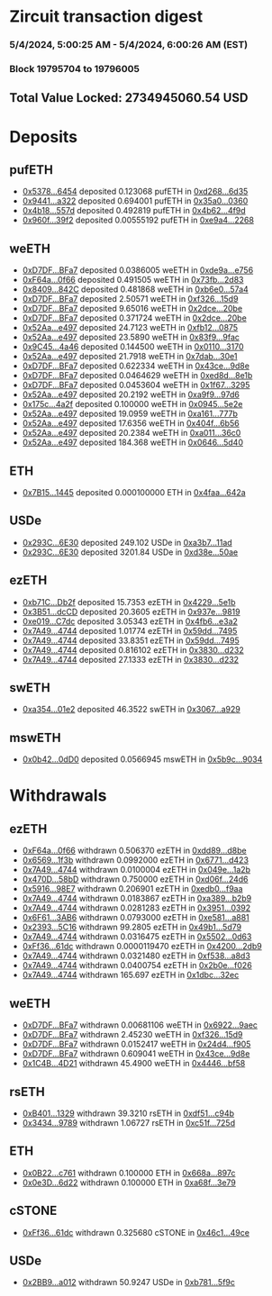 # Zircuit transaction digest
### 5/4/2024, 5:00:25 AM - 5/4/2024, 6:00:26 AM (EST)
### Block 19795704 to 19796005

## Total Value Locked: 2734945060.54 USD

# Deposits
## pufETH
- [0x5378...6454](https://etherscan.io/address/0x5378F8Bc155A2c575406AD67f80D23cE3f466454) deposited 0.123068 pufETH in [0xd268...6d35](https://etherscan.io/tx/0x5378F8Bc155A2c575406AD67f80D23cE3f466454)
- [0x9441...a322](https://etherscan.io/address/0x94415306C022864Fa3Ff15C2B5518D00C427a322) deposited 0.694001 pufETH in [0x35a0...0360](https://etherscan.io/tx/0x94415306C022864Fa3Ff15C2B5518D00C427a322)
- [0x4b18...557d](https://etherscan.io/address/0x4b188Ad682Bcf0240202693ACefF8B18aCBF557d) deposited 0.492819 pufETH in [0x4b62...4f9d](https://etherscan.io/tx/0x4b188Ad682Bcf0240202693ACefF8B18aCBF557d)
- [0x960f...39f2](https://etherscan.io/address/0x960f694ecDd98d8463F82C9302B0421c579639f2) deposited 0.00555192 pufETH in [0xe9a4...2268](https://etherscan.io/tx/0x960f694ecDd98d8463F82C9302B0421c579639f2)
## weETH
- [0xD7DF...BFa7](https://etherscan.io/address/0xD7DF7E085214743530afF339aFC420c7c720BFa7) deposited 0.0386005 weETH in [0xde9a...e756](https://etherscan.io/tx/0xD7DF7E085214743530afF339aFC420c7c720BFa7)
- [0xF64a...0f66](https://etherscan.io/address/0xF64a494f214f67262C7ef51b066B01413fc20f66) deposited 0.491505 weETH in [0x73fb...2d83](https://etherscan.io/tx/0xF64a494f214f67262C7ef51b066B01413fc20f66)
- [0x8409...842C](https://etherscan.io/address/0x8409BE8Aedc057D59cC7B0d53aBcE88590BB842C) deposited 0.481868 weETH in [0xb6e0...57a4](https://etherscan.io/tx/0x8409BE8Aedc057D59cC7B0d53aBcE88590BB842C)
- [0xD7DF...BFa7](https://etherscan.io/address/0xD7DF7E085214743530afF339aFC420c7c720BFa7) deposited 2.50571 weETH in [0xf326...15d9](https://etherscan.io/tx/0xD7DF7E085214743530afF339aFC420c7c720BFa7)
- [0xD7DF...BFa7](https://etherscan.io/address/0xD7DF7E085214743530afF339aFC420c7c720BFa7) deposited 9.65016 weETH in [0x2dce...20be](https://etherscan.io/tx/0xD7DF7E085214743530afF339aFC420c7c720BFa7)
- [0xD7DF...BFa7](https://etherscan.io/address/0xD7DF7E085214743530afF339aFC420c7c720BFa7) deposited 0.371724 weETH in [0x2dce...20be](https://etherscan.io/tx/0xD7DF7E085214743530afF339aFC420c7c720BFa7)
- [0x52Aa...e497](https://etherscan.io/address/0x52Aa899454998Be5b000Ad077a46Bbe360F4e497) deposited 24.7123 weETH in [0xfb12...0875](https://etherscan.io/tx/0x52Aa899454998Be5b000Ad077a46Bbe360F4e497)
- [0x52Aa...e497](https://etherscan.io/address/0x52Aa899454998Be5b000Ad077a46Bbe360F4e497) deposited 23.5890 weETH in [0x83f9...9fac](https://etherscan.io/tx/0x52Aa899454998Be5b000Ad077a46Bbe360F4e497)
- [0x9C45...4a46](https://etherscan.io/address/0x9C454a2a69fe5086ABe655063091F369b6744a46) deposited 0.144500 weETH in [0x0110...3170](https://etherscan.io/tx/0x9C454a2a69fe5086ABe655063091F369b6744a46)
- [0x52Aa...e497](https://etherscan.io/address/0x52Aa899454998Be5b000Ad077a46Bbe360F4e497) deposited 21.7918 weETH in [0x7dab...30e1](https://etherscan.io/tx/0x52Aa899454998Be5b000Ad077a46Bbe360F4e497)
- [0xD7DF...BFa7](https://etherscan.io/address/0xD7DF7E085214743530afF339aFC420c7c720BFa7) deposited 0.622334 weETH in [0x43ce...9d8e](https://etherscan.io/tx/0xD7DF7E085214743530afF339aFC420c7c720BFa7)
- [0xD7DF...BFa7](https://etherscan.io/address/0xD7DF7E085214743530afF339aFC420c7c720BFa7) deposited 0.0464629 weETH in [0xed8d...8e1b](https://etherscan.io/tx/0xD7DF7E085214743530afF339aFC420c7c720BFa7)
- [0xD7DF...BFa7](https://etherscan.io/address/0xD7DF7E085214743530afF339aFC420c7c720BFa7) deposited 0.0453604 weETH in [0x1f67...3295](https://etherscan.io/tx/0xD7DF7E085214743530afF339aFC420c7c720BFa7)
- [0x52Aa...e497](https://etherscan.io/address/0x52Aa899454998Be5b000Ad077a46Bbe360F4e497) deposited 20.2192 weETH in [0xa9f9...97d6](https://etherscan.io/tx/0x52Aa899454998Be5b000Ad077a46Bbe360F4e497)
- [0x175c...4a2f](https://etherscan.io/address/0x175c4aaD6Ce79103CD00E0129c35c0e51AD34a2f) deposited 0.100000 weETH in [0x0945...5e2e](https://etherscan.io/tx/0x175c4aaD6Ce79103CD00E0129c35c0e51AD34a2f)
- [0x52Aa...e497](https://etherscan.io/address/0x52Aa899454998Be5b000Ad077a46Bbe360F4e497) deposited 19.0959 weETH in [0xa161...777b](https://etherscan.io/tx/0x52Aa899454998Be5b000Ad077a46Bbe360F4e497)
- [0x52Aa...e497](https://etherscan.io/address/0x52Aa899454998Be5b000Ad077a46Bbe360F4e497) deposited 17.6356 weETH in [0x404f...6b56](https://etherscan.io/tx/0x52Aa899454998Be5b000Ad077a46Bbe360F4e497)
- [0x52Aa...e497](https://etherscan.io/address/0x52Aa899454998Be5b000Ad077a46Bbe360F4e497) deposited 20.2384 weETH in [0xa011...36c0](https://etherscan.io/tx/0x52Aa899454998Be5b000Ad077a46Bbe360F4e497)
- [0x52Aa...e497](https://etherscan.io/address/0x52Aa899454998Be5b000Ad077a46Bbe360F4e497) deposited 184.368 weETH in [0x0646...5d40](https://etherscan.io/tx/0x52Aa899454998Be5b000Ad077a46Bbe360F4e497)
## ETH
- [0x7B15...1445](https://etherscan.io/address/0x7B1579D6EF28F0b1708d878F38Ba80e228311445) deposited 0.000100000 ETH in [0x4faa...642a](https://etherscan.io/tx/0x7B1579D6EF28F0b1708d878F38Ba80e228311445)
## USDe
- [0x293C...6E30](https://etherscan.io/address/0x293C6937D8D82e05B01335F7B33FBA0c8e256E30) deposited 249.102 USDe in [0xa3b7...11ad](https://etherscan.io/tx/0x293C6937D8D82e05B01335F7B33FBA0c8e256E30)
- [0x293C...6E30](https://etherscan.io/address/0x293C6937D8D82e05B01335F7B33FBA0c8e256E30) deposited 3201.84 USDe in [0xd38e...50ae](https://etherscan.io/tx/0x293C6937D8D82e05B01335F7B33FBA0c8e256E30)
## ezETH
- [0xb71C...Db2f](https://etherscan.io/address/0xb71CD9f221b834508EB8Dc136e48125743A3Db2f) deposited 15.7353 ezETH in [0x4229...5e1b](https://etherscan.io/tx/0xb71CD9f221b834508EB8Dc136e48125743A3Db2f)
- [0x3B51...dcCD](https://etherscan.io/address/0x3B51D13e5F8b87F08288B56E427404e5209EdcCD) deposited 20.3605 ezETH in [0x937e...9819](https://etherscan.io/tx/0x3B51D13e5F8b87F08288B56E427404e5209EdcCD)
- [0xe019...C7dc](https://etherscan.io/address/0xe019FFD50245DB7e7B707fF0206762C11fCDC7dc) deposited 3.05343 ezETH in [0x4fb6...e3a2](https://etherscan.io/tx/0xe019FFD50245DB7e7B707fF0206762C11fCDC7dc)
- [0x7A49...4744](https://etherscan.io/address/0x7A493Be5c2ce014cD049Bf178a1ac0Db1B434744) deposited 1.01774 ezETH in [0x59dd...7495](https://etherscan.io/tx/0x7A493Be5c2ce014cD049Bf178a1ac0Db1B434744)
- [0x7A49...4744](https://etherscan.io/address/0x7A493Be5c2ce014cD049Bf178a1ac0Db1B434744) deposited 33.8351 ezETH in [0x59dd...7495](https://etherscan.io/tx/0x7A493Be5c2ce014cD049Bf178a1ac0Db1B434744)
- [0x7A49...4744](https://etherscan.io/address/0x7A493Be5c2ce014cD049Bf178a1ac0Db1B434744) deposited 0.816102 ezETH in [0x3830...d232](https://etherscan.io/tx/0x7A493Be5c2ce014cD049Bf178a1ac0Db1B434744)
- [0x7A49...4744](https://etherscan.io/address/0x7A493Be5c2ce014cD049Bf178a1ac0Db1B434744) deposited 27.1333 ezETH in [0x3830...d232](https://etherscan.io/tx/0x7A493Be5c2ce014cD049Bf178a1ac0Db1B434744)
## swETH
- [0xa354...01e2](https://etherscan.io/address/0xa354a00Fce423771da289bDb12082611A6DB01e2) deposited 46.3522 swETH in [0x3067...a929](https://etherscan.io/tx/0xa354a00Fce423771da289bDb12082611A6DB01e2)
## mswETH
- [0x0b42...0dD0](https://etherscan.io/address/0x0b42B273671C54424512496e12e2B4376b2A0dD0) deposited 0.0566945 mswETH in [0x5b9c...9034](https://etherscan.io/tx/0x0b42B273671C54424512496e12e2B4376b2A0dD0)
# Withdrawals
## ezETH
- [0xF64a...0f66](https://etherscan.io/address/0xF64a494f214f67262C7ef51b066B01413fc20f66) withdrawn 0.506370 ezETH in [0xdd89...d8be](https://etherscan.io/tx/0xF64a494f214f67262C7ef51b066B01413fc20f66)
- [0x6569...1f3b](https://etherscan.io/address/0x6569aEE4315f058Caa1fbb7c3e4358f500881f3b) withdrawn 0.0992000 ezETH in [0x6771...d423](https://etherscan.io/tx/0x6569aEE4315f058Caa1fbb7c3e4358f500881f3b)
- [0x7A49...4744](https://etherscan.io/address/0x7A493Be5c2ce014cD049Bf178a1ac0Db1B434744) withdrawn 0.0100004 ezETH in [0x049e...1a2b](https://etherscan.io/tx/0x7A493Be5c2ce014cD049Bf178a1ac0Db1B434744)
- [0x470D...58bD](https://etherscan.io/address/0x470D235cA1CafF614AbEE02D98Ac3aa89A6758bD) withdrawn 0.750000 ezETH in [0xd06f...24d6](https://etherscan.io/tx/0x470D235cA1CafF614AbEE02D98Ac3aa89A6758bD)
- [0x5916...98E7](https://etherscan.io/address/0x5916ed80814cD40f65b7456De91C8b119e0598E7) withdrawn 0.206901 ezETH in [0xedb0...f9aa](https://etherscan.io/tx/0x5916ed80814cD40f65b7456De91C8b119e0598E7)
- [0x7A49...4744](https://etherscan.io/address/0x7A493Be5c2ce014cD049Bf178a1ac0Db1B434744) withdrawn 0.0183867 ezETH in [0xa389...b2b9](https://etherscan.io/tx/0x7A493Be5c2ce014cD049Bf178a1ac0Db1B434744)
- [0x7A49...4744](https://etherscan.io/address/0x7A493Be5c2ce014cD049Bf178a1ac0Db1B434744) withdrawn 0.0281283 ezETH in [0x3951...0392](https://etherscan.io/tx/0x7A493Be5c2ce014cD049Bf178a1ac0Db1B434744)
- [0x6F61...3AB6](https://etherscan.io/address/0x6F61F7926Ca005DE96360384C30599E2C43E3AB6) withdrawn 0.0793000 ezETH in [0xe581...a881](https://etherscan.io/tx/0x6F61F7926Ca005DE96360384C30599E2C43E3AB6)
- [0x2393...5C16](https://etherscan.io/address/0x23932db143F823Ff75AD8524Ed812fF707735C16) withdrawn 99.2805 ezETH in [0x49b1...5d79](https://etherscan.io/tx/0x23932db143F823Ff75AD8524Ed812fF707735C16)
- [0x7A49...4744](https://etherscan.io/address/0x7A493Be5c2ce014cD049Bf178a1ac0Db1B434744) withdrawn 0.0316475 ezETH in [0x5502...0d63](https://etherscan.io/tx/0x7A493Be5c2ce014cD049Bf178a1ac0Db1B434744)
- [0xFf36...61dc](https://etherscan.io/address/0xFf3623ff4041CFafdD2D5F6073a694a5F8EE61dc) withdrawn 0.0000119470 ezETH in [0x4200...2db9](https://etherscan.io/tx/0xFf3623ff4041CFafdD2D5F6073a694a5F8EE61dc)
- [0x7A49...4744](https://etherscan.io/address/0x7A493Be5c2ce014cD049Bf178a1ac0Db1B434744) withdrawn 0.0321480 ezETH in [0xf538...a8d3](https://etherscan.io/tx/0x7A493Be5c2ce014cD049Bf178a1ac0Db1B434744)
- [0x7A49...4744](https://etherscan.io/address/0x7A493Be5c2ce014cD049Bf178a1ac0Db1B434744) withdrawn 0.0400754 ezETH in [0x2b0e...f026](https://etherscan.io/tx/0x7A493Be5c2ce014cD049Bf178a1ac0Db1B434744)
- [0x7A49...4744](https://etherscan.io/address/0x7A493Be5c2ce014cD049Bf178a1ac0Db1B434744) withdrawn 165.697 ezETH in [0x1dbc...32ec](https://etherscan.io/tx/0x7A493Be5c2ce014cD049Bf178a1ac0Db1B434744)
## weETH
- [0xD7DF...BFa7](https://etherscan.io/address/0xD7DF7E085214743530afF339aFC420c7c720BFa7) withdrawn 0.00681106 weETH in [0x6922...9aec](https://etherscan.io/tx/0xD7DF7E085214743530afF339aFC420c7c720BFa7)
- [0xD7DF...BFa7](https://etherscan.io/address/0xD7DF7E085214743530afF339aFC420c7c720BFa7) withdrawn 2.45230 weETH in [0xf326...15d9](https://etherscan.io/tx/0xD7DF7E085214743530afF339aFC420c7c720BFa7)
- [0xD7DF...BFa7](https://etherscan.io/address/0xD7DF7E085214743530afF339aFC420c7c720BFa7) withdrawn 0.0152417 weETH in [0x24d4...f905](https://etherscan.io/tx/0xD7DF7E085214743530afF339aFC420c7c720BFa7)
- [0xD7DF...BFa7](https://etherscan.io/address/0xD7DF7E085214743530afF339aFC420c7c720BFa7) withdrawn 0.609041 weETH in [0x43ce...9d8e](https://etherscan.io/tx/0xD7DF7E085214743530afF339aFC420c7c720BFa7)
- [0x1C4B...4D21](https://etherscan.io/address/0x1C4Bb2056D505e58934F482bedDc3b31C4bd4D21) withdrawn 45.4900 weETH in [0x4446...bf58](https://etherscan.io/tx/0x1C4Bb2056D505e58934F482bedDc3b31C4bd4D21)
## rsETH
- [0xB401...1329](https://etherscan.io/address/0xB401732f87e89B1834aE1554176356190aed1329) withdrawn 39.3210 rsETH in [0xdf51...c94b](https://etherscan.io/tx/0xB401732f87e89B1834aE1554176356190aed1329)
- [0x3434...9789](https://etherscan.io/address/0x34349c5569e7B846c3558961552D2202760A9789) withdrawn 1.06727 rsETH in [0xc51f...725d](https://etherscan.io/tx/0x34349c5569e7B846c3558961552D2202760A9789)
## ETH
- [0x0B22...c761](https://etherscan.io/address/0x0B22861932D2845db1543319b8512604F777c761) withdrawn 0.100000 ETH in [0x668a...897c](https://etherscan.io/tx/0x0B22861932D2845db1543319b8512604F777c761)
- [0x0e3D...6d22](https://etherscan.io/address/0x0e3Dd432BaCDdbB0251999416dC67DBB032a6d22) withdrawn 0.100000 ETH in [0xa68f...3e79](https://etherscan.io/tx/0x0e3Dd432BaCDdbB0251999416dC67DBB032a6d22)
## cSTONE
- [0xFf36...61dc](https://etherscan.io/address/0xFf3623ff4041CFafdD2D5F6073a694a5F8EE61dc) withdrawn 0.325680 cSTONE in [0x46c1...49ce](https://etherscan.io/tx/0xFf3623ff4041CFafdD2D5F6073a694a5F8EE61dc)
## USDe
- [0x2BB9...a012](https://etherscan.io/address/0x2BB9B93Baf8fb9562441d511397ACF8defFFa012) withdrawn 50.9247 USDe in [0xb781...5f9c](https://etherscan.io/tx/0x2BB9B93Baf8fb9562441d511397ACF8defFFa012)
